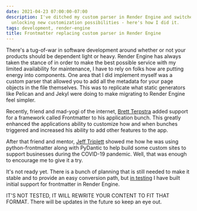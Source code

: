 ```yaml
---
date: 2021-04-23 07:00:00-07:00
description: I've ditched my custom parser in Render Engine and switched to Frontmatter,
  unlocking new customization possibilities - here's how I did it.
tags: development, render-engine
title: Frontmatter replacing custom parser in Render Engine
---
```


There's a tug-of-war in software development around whether or not your products
should be dependent light or heavy. Render Engine has always taken the stance of
in order to make the best possible service with my limited availability for
maintenance, I have to rely on folks how are putting energy into components. One
area that I did implement myself was a custom parser that allowed you to add all
the metadata for your page objects in the file themselves. This was to replicate
what static generators like Pelican and and Jekyl were doing to make migrating
to Render Engine feel simpler.

Recently, friend and mad-yogi of the internet, [Brett Terpstra][8173-0001] added support for a framework called Frontmatter to his
application bunch. This greatly enhanced the applications ability to customize
how and when bunches triggered and increased his ability to add other features
to the app.

After that friend and mentor, [Jeff Triplett](https://twitter.com/webology) showed me how he was
using python-frontmatter along with PyDantic to help build some custom sites to
support businesses during the COVID-19 pandemic. Well, that was enough to
encourage me to give it a try.

It's not ready yet. There is a bunch of planning that is still needed to make it stable and to provide an easy conversion path,
but [in testing](https://github.com/kjaymiller/render_engine) I have built
initial support for frontmatter in Render Engine.

IT'S NOT TESTED, IT WILL REWRITE YOUR CONTENT TO FIT THAT FORMAT. There will be updates in the future so
keep an eye out.

[8173-0001]: https://brettterpstra.com/
